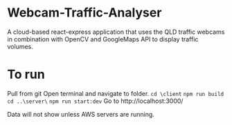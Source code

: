 # Webcam-Traffic-Analyser
A cloud-based react-express application that uses the QLD traffic webcams in combination with OpenCV and GoogleMaps API to display traffic volumes.

# To run
Pull from git
Open terminal and navigate to folder.
    `cd \client`
    `npm run build`
    `cd ..\server\`
    `npm run start:dev`
Go to http://localhost:3000/

Data will not show unless AWS servers are running.
